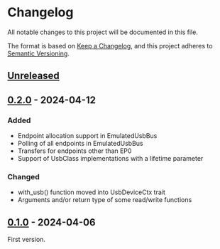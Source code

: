 # Changelog
All notable changes to this project will be documented in this file.

The format is based on [Keep a Changelog](https://keepachangelog.com/en/1.0.0/),
and this project adheres to [Semantic Versioning](https://semver.org/spec/v2.0.0.html).

## [Unreleased]

## [0.2.0] - 2024-04-12

### Added
- Endpoint allocation support in EmulatedUsbBus
- Polling of all endpoints in EmulatedUsbBus
- Transfers for endpoints other than EP0
- Support of UsbClass implementations with a lifetime parameter

### Changed
- with_usb() function moved into UsbDeviceCtx trait
- Arguments and/or return type of some read/write functions

## [0.1.0] - 2024-04-06

First version.

[Unreleased]: https://github.com/vitalyvb/usbd-class-tester/compare/v0.2.0...HEAD
[0.2.0]: https://github.com/vitalyvb/usbd-class-tester/compare/v0.1.0...v0.2.0
[0.1.0]: https://github.com/vitalyvb/usbd-class-tester/releases/tag/v0.1.0
